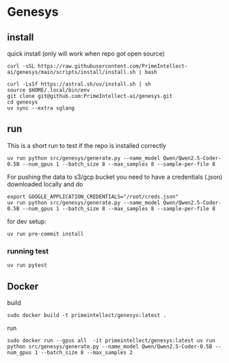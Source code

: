 # Genesys


## install

quick install (only will work when repo got open source)
```
curl -sSL https://raw.githubusercontent.com/PrimeIntellect-ai/genesys/main/scripts/install/install.sh | bash
```

```
curl -LsSf https://astral.sh/uv/install.sh | sh
source $HOME/.local/bin/env
git clone git@github.com:PrimeIntellect-ai/genesys.git
cd genesys
uv sync --extra sglang
```

## run

This is a short run to test if the repo is installed correctly

```
uv run python src/genesys/generate.py --name_model Qwen/Qwen2.5-Coder-0.5B --num_gpus 1 --batch_size 8 --max_samples 8 --sample-per-file 8
```

For pushing the data to s3/gcp bucket you need to have a credentials (.json) downloaded locally and do 



```
export GOOGLE_APPLICATION_CREDENTIALS="/root/creds.json"
uv run python src/genesys/generate.py --name_model Qwen/Qwen2.5-Coder-0.5B --num_gpus 1 --batch_size 8 --max_samples 8 --sample-per-file 8
```

for dev setup:

```
uv run pre-commit install
```


### running test

```
uv run pytest
```


## Docker


build 

```
sudo docker build -t primeintellect/genesys:latest .
```

run 

```
sudo docker run --gpus all  -it primeintellect/genesys:latest uv run python src/genesys/generate.py --name_model Qwen/Qwen2.5-Coder-0.5B --num_gpus 1 --batch_size 8 --max_samples 2
```


